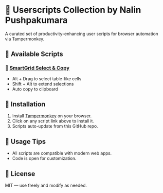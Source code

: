 # 🧠 Userscripts Collection by Nalin Pushpakumara

A curated set of productivity-enhancing user scripts for browser automation via Tampermonkey.

## 📜 Available Scripts

### 🔹 [SmartGrid Select & Copy](https://npushpakumara.github.io/userscripts/scripts/smartgrid.user.js)
- Alt + Drag to select table-like cells
- Shift + Alt to extend selections
- Auto copy to clipboard

## 🚀 Installation

1. Install [Tampermonkey](https://www.tampermonkey.net/) on your browser.
2. Click on any script link above to install it.
3. Scripts auto-update from this GitHub repo.

## 🧰 Usage Tips

- All scripts are compatible with modern web apps.
- Code is open for customization.

## 🪪 License

MIT — use freely and modify as needed.
